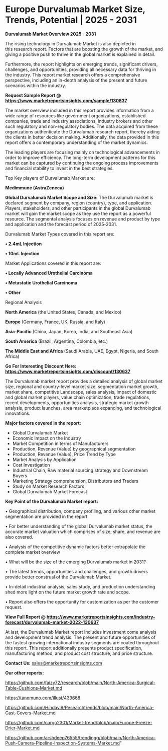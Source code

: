 # Europe Durvalumab Market Size, Trends, Potential | 2025 - 2031

<Strong> Durvalumab Market Overview 2025 - 2031</strong>

The rising technology in Durvalumab Market is also depicted in this research report. Factors that are boosting the growth of the market, and giving a positive push to thrive in the global market is explained in detail.

Furthermore, the report highlights on emerging trends, significant drivers, challenges, and opportunities, providing all necessary data for thriving in the industry. This report market research offers a comprehensive perspective, including an in-depth analysis of the present and future scenarios within the industry.

<strong>Request Sample Report @ <a href=https://www.marketreportsinsights.com/sample/130637>https://www.marketreportsinsights.com/sample/130637</a></strong>

The market overview included in this report provides information from a wide range of resources like government organizations, established companies, trade and industry associations, industry brokers and other such regulatory and non-regulatory bodies. The data acquired from these organizations authenticate the Durvalumab research report, thereby aiding the clients in better decision making. Additionally, the data provided in this report offers a contemporary understanding of the market dynamics.

The leading players are focusing mainly on technological advancements in order to improve efficiency. The long-term development patterns for this market can be captured by continuing the ongoing process improvements and financial stability to invest in the best strategies.

Top Key players of Durvalumab Market are:

<strong>Medimmune (AstraZeneca)</strong>

<strong><b>Global Durvalumab Market Scope and Size:</b></strong>
The Durvalumab market is declared segment by company, region (country), type, and application. Players, stakeholders, and other participants in the global Durvalumab market will gain the market scope as they use the report as a powerful resource. The segmental analysis focuses on revenue and product by type and application and the forecast period of 2025-2031.

Durvalumab Market Types covered in this report are:

<strong>• 2.4mL Injection

• 10mL Injection</strong>

Market Applications covered in this report are:

<strong>• Locally Advanced Urothelial Carcinoma

• Metastatic Urothelial Carcinoma

• Other</strong> 

Regional Analysis

<strong>North America</strong> (the United States, Canada, and Mexico)

<strong>Europe</strong> (Germany, France, UK, Russia, and Italy)

<strong>Asia-Pacific</strong> (China, Japan, Korea, India, and Southeast Asia)

<strong>South America</strong> (Brazil, Argentina, Colombia, etc.)

<strong>The Middle East and Africa</strong> (Saudi Arabia, UAE, Egypt, Nigeria, and South Africa)

<strong>Go For Interesting Discount Here: <a href=https://www.marketreportsinsights.com/discount/130637>https://www.marketreportsinsights.com/discount/130637</a></strong>

The Durvalumab market report provides a detailed analysis of global market size, regional and country-level market size, segmentation market growth, market share, competitive Landscape, sales analysis, impact of domestic and global market players, value chain optimization, trade regulations, recent developments, opportunities analysis, strategic market growth analysis, product launches, area marketplace expanding, and technological innovations.

<strong><b>Major factors covered in the report:</b></strong>
<ul>
  <li>Global Durvalumab Market </li>
  <li>Economic Impact on the Industry</li>
  <li>Market Competition in terms of Manufacturers</li>
  <li>Production, Revenue (Value) by geographical segmentation</li>
  <li>Production, Revenue (Value), Price Trend by Type</li>
  <li>Market Analysis by Application</li>
  <li>Cost Investigation</li>
  <li>Industrial Chain, Raw material sourcing strategy and Downstream Buyers</li>
  <li>Marketing Strategy comprehension, Distributors and Traders</li>
  <li>Study on Market Research Factors</li>
  <li>Global Durvalumab Market Forecast</li>
</ul>

<strong><b>Key Point of the Durvalumab Market report:</b></strong>

• Geographical distribution, company profiling, and various other market segmentation are provided in the report.

• For better understanding of the global Durvalumab market status, the accurate market valuation which comprises of size, share, and revenue are also covered.

• Analysis of the competitive dynamic factors better extrapolate the complete market overview

• What will be the size of the emerging Durvalumab market in 2031?

• The latest trends, opportunities and challenges, and growth drivers provide better construal of the Durvalumab Market.

• In-detail industrial analysis, sales study, and production understanding shed more light on the future market growth rate and scope.

• Report also offers the opportunity for customization as per the customer request.

<strong><b>View Full Report @ <a href=https://www.marketreportsinsights.com/industry-forecast/durvalumab-market-2022-130637>https://www.marketreportsinsights.com/industry-forecast/durvalumab-market-2022-130637</a></b></strong>


At last, the Durvalumab Market report includes investment come analysis and development trend analysis. The present and future opportunities of the fastest growing international industry segments are coated throughout this report. This report additionally presents product specification, manufacturing method, and product cost structure, and price structure.

<strong>Contact Us:</strong>
sales@marketreportsinsights.com

<strong>Our other reports:</strong>

<a href=https://github.com/faizy72/research/blob/main/North-America-Surgical-Table-Cushions-Market.md>https://github.com/faizy72/research/blob/main/North-America-Surgical-Table-Cushions-Market.md</a>

<a href=https://tanomuno.com/illust/439668>https://tanomuno.com/illust/439668</a>

<a href=https://github.com/Hindavi9/Researchtrends/blob/main/North-America-Cast-Covers-Market.md>https://github.com/Hindavi9/Researchtrends/blob/main/North-America-Cast-Covers-Market.md</a>

<a href=https://github.com/cargo2301/Market-trend/blob/main/Europe-Freeze-Drier-Market.md>https://github.com/cargo2301/Market-trend/blob/main/Europe-Freeze-Drier-Market.md</a>

<a href=https://github.com/arshdeep76555/trendingg/blob/main/North-America-Push-Camera-Pipeline-Inspection-Systems-Market.md>https://github.com/arshdeep76555/trendingg/blob/main/North-America-Push-Camera-Pipeline-Inspection-Systems-Market.md</a>"
